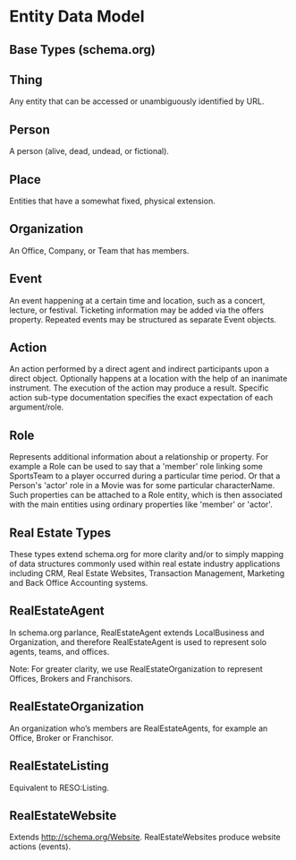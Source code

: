 # Entity Data Model

## Base Types (schema.org)

## Thing

Any entity that can be accessed or unambiguously identified by URL.

## Person

A person (alive, dead, undead, or fictional).

## Place

Entities that have a somewhat fixed, physical extension.

## Organization

An Office, Company, or Team that has members.

## Event

An event happening at a certain time and location, such as a concert, lecture, or festival. Ticketing information may be added via the offers property. Repeated events may be structured as separate Event objects.

## Action

An action performed by a direct agent and indirect participants upon a direct object. Optionally happens at a location with the help of an inanimate instrument. The execution of the action may produce a result. Specific action sub-type documentation specifies the exact expectation of each argument/role.

## Role

Represents additional information about a relationship or property. For example a Role can be used to say that a 'member' role linking some SportsTeam to a player occurred during a particular time period. Or that a Person's 'actor' role in a Movie was for some particular characterName. Such properties can be attached to a Role entity, which is then associated with the main entities using ordinary properties like 'member' or 'actor'.

## Real Estate Types

These types extend schema.org for more clarity and/or to simply mapping of data structures commonly used within real estate industry applications including CRM, Real Estate Websites, Transaction Management, Marketing and Back Office Accounting systems.

## RealEstateAgent

In schema.org parlance, RealEstateAgent extends LocalBusiness and Organization, and therefore RealEstateAgent is used to represent solo agents, teams, and offices.

Note: For greater clarity, we use RealEstateOrganization to represent Offices, Brokers and Franchisors.

## RealEstateOrganization

An organization who’s members are RealEstateAgents, for example an Office, Broker or Franchisor.

## RealEstateListing

Equivalent to RESO:Listing.

## RealEstateWebsite

Extends http://schema.org/Website. RealEstateWebsites produce website actions (events).
